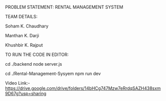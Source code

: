 PROBLEM STATEMENT: RENTAL MANAGEMENT SYSTEM

TEAM DETAILS:

Soham K. Chaudhary

Manthan K. Darji 

Khushbir K. Rajput


TO RUN THE CODE IN EDITOR:

cd ./backend
node server.js

cd ./Rental-Management-Sysyem
npm run dev


Video Link:- https://drive.google.com/drive/folders/14bHCg747Mzw7eRrdqSAZH438sxm9D67g?usp=sharing

